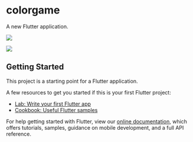 # colorgame

A new Flutter application.


<a href="https://im5.ezgif.com/tmp/ezgif-5-0e5728f4563e.gif"><img src="https://im5.ezgif.com/tmp/ezgif-5-0e5728f4563e.gif"/> </a>

<a href="https://im5.ezgif.com/tmp/ezgif-5-c200d9d14a60.gif"><img src="https://im5.ezgif.com/tmp/ezgif-5-c200d9d14a60.gif" /></a>


## Getting Started

This project is a starting point for a Flutter application.

A few resources to get you started if this is your first Flutter project:

- [Lab: Write your first Flutter app](https://flutter.dev/docs/get-started/codelab)
- [Cookbook: Useful Flutter samples](https://flutter.dev/docs/cookbook)

For help getting started with Flutter, view our
[online documentation](https://flutter.dev/docs), which offers tutorials,
samples, guidance on mobile development, and a full API reference.
